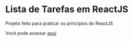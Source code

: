 # Lista de Tarefas em ReactJS 

Projeto feito para praticar os princípios do ReactJS

Você pode acessar [aqui](https://react-task-list-nine.vercel.app/)
